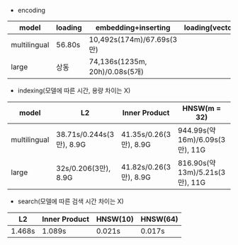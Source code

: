 - encoding

| model        | loading | embedding+inserting            | loading(vector) | transforming |
| ------------ | ------- | ------------------------------ | --------------- | ------------ |
| multilingual | 56.80s  | 10,492s(174m)/67.69s(3만)      |                 |              |
| large        | 상동    | 74,136s(1235m, 20h)/0.08s(5개) |                 |              |



- indexing(모델에 따른 시간, 용량 차이는 X)

| model        | L2                       | Inner Product          | HNSW(m = 32)                    | HNSW(m = 64)                     |
| ------------ | ------------------------ | ---------------------- | ------------------------------- | -------------------------------- |
| multilingual | 38.71s/0.244s(3만), 8.9G | 41.35s/0.26(3만), 8.9G | 944.99s(약 16m)/6.09s(3만), 11G | 1066.53s(약 18m)/6.87s(3만), 12G |
| large        | 32s/0.206(3만), 8.9G     | 41.82s/0.26(3만), 8.9G | 816.90s(약 13m)/5.21s(3만), 11G | 931.89s(약 15m)/6.01s(3만), 12G  |



- search(모델에 따른 검색 시간 차이는 X)

| L2     | Inner Product | HNSW(10) | HNSW(64) |
| ------ | ------------- | -------- | -------- |
| 1.468s | 1.089s        | 0.021s   | 0.017s   |



